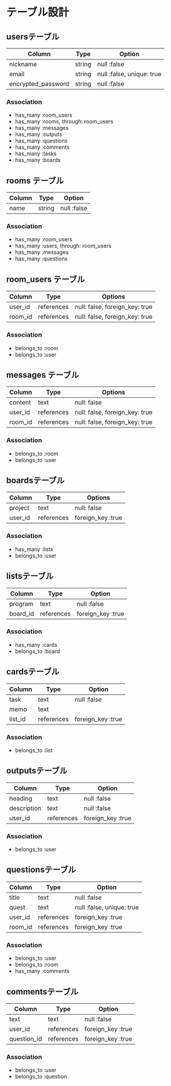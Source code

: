 # テーブル設計

## usersテーブル

| Column             | Type       | Option                    |
| ------------------ | ---------- | ------------------------- |
| nickname           | string     | null :false               |
| email              | string     | null :false, unique: true |
| encrypted_password | string     | null :false               |

### Association

- has_many :room_users
- has_many :rooms, through: room_users
- has_many :messages
- has_many :outputs
- has_many :questions
- has_many :comments
- has_many :tasks
- has_many :boards

## rooms テーブル

| Column             | Type       | Option                    |
| ------------------ | ---------- | ------------------------- |
| name               | string     | null :false               |

### Association

- has_many :room_users
- has_many :users, through: room_users
- has_many :messages
- has_many :questions

## room_users テーブル

| Column       | Type       | Options                        |
| ------------ | ---------- | ------------------------------ |
| user_id      | references | null: false, foreign_key: true |
| room_id      | references | null: false, foreign_key: true |

### Association

- belongs_to :room
- belongs_to :user

## messages テーブル

| Column       | Type       | Options                        |
| ------------ | ---------- | ------------------------------ |
| content      | text       | null: false                    |
| user_id      | references | null: false, foreign_key: true |
| room_id      | references | null: false, foreign_key: true |

### Association

- belongs_to :room
- belongs_to :user

## boardsテーブル

| Column             | Type       | Options                   |
| ------------------ | ---------- | ------------------------- |
| project            | text       | null: false               |
| user_id            | references | foreign_key :true         |

### Association

- has_many   :lists
- belongs_to :user

## listsテーブル

| Column             | Type       | Option                    |
| ------------------ | ---------- | ------------------------- |
| program            | text       | null :false               |
| board_id           | references | foreign_key :true         |

### Association

- has_many :cards
- belongs_to :board

## cardsテーブル

| Column             | Type       | Option                    |
| ------------------ | ---------- | ------------------------- |
| task               | text       | null :false               |
| memo               | text       |                           |
| list_id            | references | foreign_key :true         |

### Association

- belongs_to :list

## outputsテーブル

| Column             | Type       | Option                    |
| ------------------ | ---------- | ------------------------- |
| heading            | text       | null :false               |
| description        | text       | null :false               |
| user_id            | references | foreign_key :true         |

### Association

- belongs_to :user

## questionsテーブル

| Column             | Type       | Option                    |
| ------------------ | ---------- | ------------------------- |
| title              | text       | null :false               |
| quest              | text       | null :false, unique: true |
| user_id            | references | foreign_key :true         |
| room_id            | references | foreign_key :true         |

### Association

- belongs_to :user
- belongs_to :room
- has_many :comments

## commentsテーブル

| Column             | Type       | Option                    |
| ------------------ | ---------- | ------------------------- |
| text               | text       | null :false               |
| user_id            | references | foreign_key :true         |
| question_id        | references | foreign_key :true         |

### Association

- belongs_to :user
- belongs_to :question